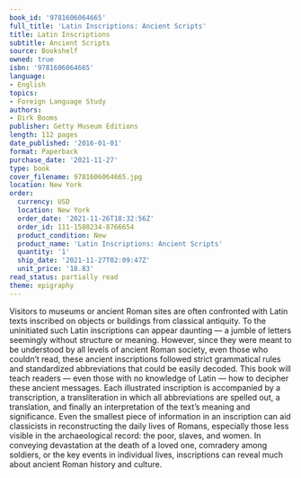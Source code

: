 ```yaml
---
book_id: '9781606064665'
full_title: 'Latin Inscriptions: Ancient Scripts'
title: Latin Inscriptions
subtitle: Ancient Scripts
source: Bookshelf
owned: true
isbn: '9781606064665'
language:
- English
topics:
- Foreign Language Study
authors:
- Dirk Booms
publisher: Getty Museum Editions
length: 112 pages
date_published: '2016-01-01'
format: Paperback
purchase_date: '2021-11-27'
type: book
cover_filename: 9781606064665.jpg
location: New York
order:
  currency: USD
  location: New York
  order_date: '2021-11-26T18:32:56Z'
  order_id: 111-1588234-8766654
  product_condition: New
  product_name: 'Latin Inscriptions: Ancient Scripts'
  quantity: '1'
  ship_date: '2021-11-27T02:09:47Z'
  unit_price: '18.83'
read_status: partially read
theme: epigraphy
---
```

Visitors to museums or ancient Roman sites are often confronted with Latin texts inscribed on objects or buildings from classical antiquity. To the uninitiated such Latin inscriptions can appear daunting — a jumble of letters seemingly without structure or meaning. However, since they were meant to be understood by all levels of ancient Roman society, even those who couldn’t read, these ancient inscriptions followed strict grammatical rules and standardized abbreviations that could be easily decoded.
This book will teach readers — even those with no knowledge of Latin — how to decipher these ancient messages. Each illustrated inscription is accompanied by a transcription, a transliteration in which all abbreviations are spelled out, a translation, and finally an interpretation of the text’s meaning and significance.
Even the smallest piece of information in an inscription can aid classicists in reconstructing the daily lives of Romans, especially those less visible in the archaeological record: the poor, slaves, and women. In conveying devastation at the death of a loved one, comradery among soldiers, or the key events in individual lives, inscriptions can reveal much about ancient Roman history and culture.

